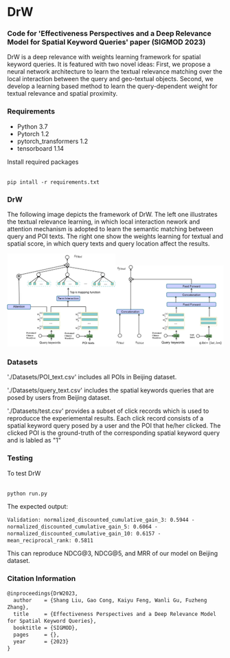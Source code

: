 # DrW
### Code for 'Effectiveness Perspectives and a Deep Relevance Model for Spatial Keyword Queries' paper (SIGMOD 2023)

DrW is a deep relevance with weights learning framework for spatial keyword queries. It is featured with two novel ideas: First, we propose a neural network architecture to learn the textual relevance matching over the local interaction between the query and geo-textual objects. Second, we develop a learning based method to learn the query-dependent weight for textual relevance and spatial proximity.

### Requirements

* Python 3.7
* Pytorch 1.2
* pytorch_transformers 1.2
* tensorboard 1.14

Install required packages
```

pip intall -r requirements.txt
```

### DrW
The following image depicts the framework of DrW. The left one illustrates the textual relevance learning, in which local interaction nework and attention mechanism is adopted to learn the semantic matching between query and POI texts. The right one show the weights learning for textual and spatial score, in which query texts and query location affect the results.

<img src="imgs/framework1.png" alt="The illustration of textual relevance learning module of DrW" width="50%"/><img src="imgs/framework2.png" alt="The illustration of query dependent weights learning module of DrW to learn weights of textual relevance and spatial closeness for calculating the final score." width="50%"/>


### Datasets
'./Datasets/POI_text.csv' includes all POIs in Beijing dataset.

'./Datasets/query_text.csv' includes the spatial keywords queries that are posed by users from Beijing dataset.

'./Datasets/test.csv' provides a subset of click records which is used to reproducce the experiemental results. Each click record consists of a spatial keyword query posed by a user and the POI that he/her clicked. The clicked POI is the ground-truth of the corresponding spatial keyword query and is labled as "1"


### Testing

To test DrW 

```

python run.py
```

The expected output:

```
Validation: normalized_discounted_cumulative_gain_3: 0.5944 - normalized_discounted_cumulative_gain_5: 0.6064 - normalized_discounted_cumulative_gain_10: 0.6157 - mean_reciprocal_rank: 0.5811
```

This can reproduce NDCG@3, NDCG@5, and MRR of our model on Beijing dataset.

### Citation Information

```
@inproceedings{DrW2023,
  author    = {Shang Liu, Gao Cong, Kaiyu Feng, Wanli Gu, Fuzheng Zhang},
  title     = {Effectiveness Perspectives and a Deep Relevance Model for Spatial Keyword Queries},
  booktitle = {SIGMOD},
  pages     = {},
  year      = {2023}
}
```
